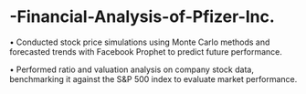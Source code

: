 # -Financial-Analysis-of-Pfizer-Inc.
• Conducted stock price simulations using Monte Carlo methods and forecasted trends with Facebook Prophet to predict future performance.

• Performed ratio and valuation analysis on company stock data, benchmarking it against the S&P 500 index to evaluate market performance.
